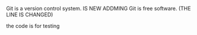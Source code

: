 Git is a version control system.  IS NEW ADDMING 
Git is free software. (THE LINE IS CHANGED)

the code is for testing